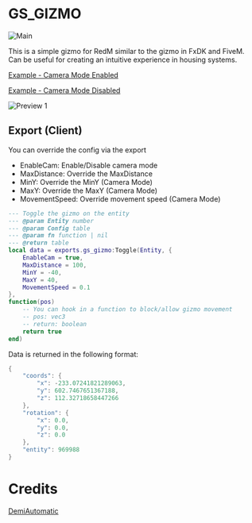 # GS_GIZMO

![Main](https://github.com/GlitchOo/gs_gizmo/actions/workflows/main.yml/badge.svg)

This is a simple gizmo for RedM similar to the gizmo in FxDK and FiveM.
Can be useful for creating an intuitive experience in housing systems.

[Example - Camera Mode Enabled](https://youtu.be/sywltl8HtcY)

[Example - Camera Mode Disabled](https://youtu.be/bqQzilknLmI)

![Preview 1](https://i.gyazo.com/fd89f9a9018aa44f640db5d22787b9a7.jpg)

## Export (Client)

You can override the config via the export
- EnableCam: Enable/Disable camera mode
- MaxDistance: Override the MaxDistance
- MinY: Override the MinY (Camera Mode)
- MaxY: Override the MaxY (Camera Mode)
- MovementSpeed: Override movement speed (Camera Mode)

```lua
--- Toggle the gizmo on the entity
--- @param Entity number
--- @param Config table
--- @param fn function | nil
--- @return table
local data = exports.gs_gizmo:Toggle(Entity, {
    EnableCam = true,
    MaxDistance = 100,
    MinY = -40,
    MaxY = 40,
    MovementSpeed = 0.1
}, 
function(pos)
    -- You can hook in a function to block/allow gizmo movement
    -- pos: vec3
    -- return: boolean
    return true
end)
```

Data is returned in the following format:

```lua
{
    "coords": {
        "x": -233.07241821289063,
        "y": 602.7467651367188,
        "z": 112.32718658447266
    },
    "rotation": {
        "x": 0.0,
        "y": 0.0,
        "z": 0.0
    },
    "entity": 969988
}
```

# Credits
[DemiAutomatic](https://github.com/DemiAutomatic)